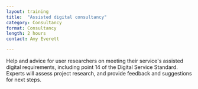 ```yaml
---
layout: training
title:  "Assisted digital consultancy"
category: Consultancy
format: Consultancy  
length: 2 hours
contact: Amy Everett

---
```


Help and advice for user researchers on meeting their service's assisted digital requirements, including point 14 of the Digital Service Standard. Experts will assess project research, and provide feedback and suggestions for next steps.
